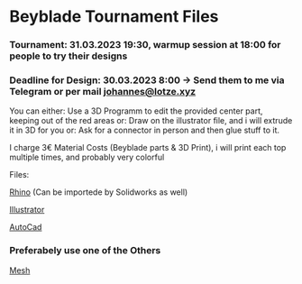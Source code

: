 # Beyblade Tournament Files

### Tournament: 31.03.2023 19:30, warmup session at 18:00 for people to try their designs
### Deadline for Design: 30.03.2023 8:00 -> Send them to me via Telegram or per mail johannes@lotze.xyz

You can either: Use a 3D Programm to edit the provided center part, keeping out of the red areas
or: Draw on the illustrator file, and i will extrude it in 3D for you
or: Ask for a connector in person and then glue stuff to it.

I charge 3€ Material Costs (Beyblade parts & 3D Print), i will print each top multiple times, and probably very colorful 

Files: 

[Rhino](https://github.com/p-jeff/beyFiles/raw/main/BurstLayer.3dm) (Can be importede by Solidworks as well)

[Illustrator](https://github.com/p-jeff/beyFiles/raw/main/BurstLayer.ai)

[AutoCad](https://github.com/p-jeff/beyFiles/raw/main/BurstLayer.dwg)

### Preferabely use one of the Others
[Mesh](https://github.com/p-jeff/beyFiles/raw/main/BurstLayer.stl)

